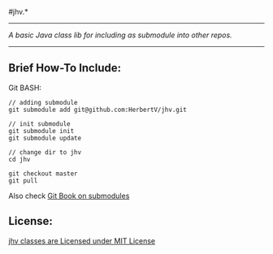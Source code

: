 #jhv.*

-----------------------------------

*A basic Java class lib for including as submodule into other repos.*

-----------------------------------


## Brief How-To Include:


Git BASH:

	// adding submodule
	git submodule add git@github.com:HerbertV/jhv.git

	// init submodule
	git submodule init
	git submodule update

	// change dir to jhv
	cd jhv
	
	git checkout master
	git pull


Also check [Git Book on submodules](http://book.git-scm.com/5_submodules.html)

## License:

[jhv classes are Licensed under MIT License](http://opensource.org/licenses/MIT)